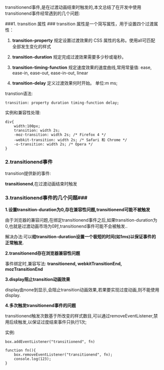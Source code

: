 transitionend事件,是在过渡动画结束时触发的,本文总结了在开发中使用transitionend事件经常遇到的几个问题:

###1. transition 属性 ###
transition 属性是一个简写属性，用于设置四个过渡属性：

1. **transition-property**  规定设置过渡效果的 CSS 属性的名称。使用all可匹配全部发生变化的样式

2. **transition-duration** 规定完成过渡效果需要多少秒或毫秒。
  
3. **transition-timing-function** 规定速度效果的速度曲线,常用常量值: ease, ease-in, ease-out, ease-in-out, linear

4. **transition-delay**	 定义过渡效果何时开始。 单位:m ms;


transtion语法:

	transition: property duration timing-function delay;

实例和兼容性处理:

	
	div{
		width:100px;
		transition: width 2s;
		-moz-transition: width 2s; /* Firefox 4 */
		-webkit-transition: width 2s; /* Safari 和 Chrome */
		-o-transition: width 2s; /* Opera */
	}


### 2.transitionend事件 ###
 transition提供新的事件:

**transitionend**,在过渡动画结束时触发





### 3.transitionend事件的几个问题###

**1.设置transition-duration为0,存在兼容性问题,transitionend可能不被触发**


由于浏览器的兼容问题,在绑定transitionend事件之后,如果transition-duration为0,也就是过渡动画市场为0时,transitionend事件可能不会被触发..

解决办法:可以**给transition-duration设置一个极短的时间(如1ms)以保证事件的正常触发.**


**2.transitionend存在浏览器兼容性问题**

事件绑定时,兼容写法:
**transitionend, webkitTransitionEnd, mozTransitionEnd**


**3.display阻止transition动画效果**

display由none到显示,会阻止transition动画效果,若果要实现过度动画,则不能使用display.

**4.多次触发transitionend事件的问题**

transitionend触发次数基于所改变的样式数目,可以通过removeEventListener,禁用后续触发,以保证过度结束事件只执行1次;

实例:

	box.addEventListener("transitionend", fn)
			
	function fn(){
		box.removeEventListener("transitionend", fn);
		console.log(123);
	}






